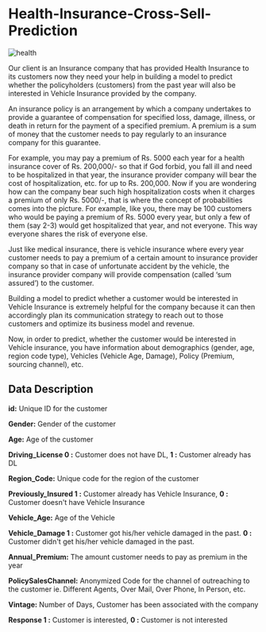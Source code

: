 # Health-Insurance-Cross-Sell-Prediction
![health](https://user-images.githubusercontent.com/61588079/150656306-7f8ce0e9-1e00-4b2f-a9ee-7105cdd05498.jpg)


Our client is an Insurance company that has provided Health Insurance to its customers now they need your help in building a model to predict whether the policyholders (customers) from the past year will also be interested in Vehicle Insurance provided by the company.

An insurance policy is an arrangement by which a company undertakes to provide a guarantee of compensation for specified loss, damage, illness, or death in return for the payment of a specified premium. A premium is a sum of money that the customer needs to pay regularly to an insurance company for this guarantee.

For example, you may pay a premium of Rs. 5000 each year for a health insurance cover of Rs. 200,000/- so that if God forbid, you fall ill and need to be hospitalized in that year, the insurance provider company will bear the cost of hospitalization, etc. for up to Rs. 200,000. Now if you are wondering how can the company bear such high hospitalization costs when it charges a premium of only Rs. 5000/-, that is where the concept of probabilities comes into the picture. For example, like you, there may be 100 customers who would be paying a premium of Rs. 5000 every year, but only a few of them (say 2-3) would get hospitalized that year, and not everyone. This way everyone shares the risk of everyone else.

Just like medical insurance, there is vehicle insurance where every year customer needs to pay a premium of a certain amount to insurance provider company so that in case of unfortunate accident by the vehicle, the insurance provider company will provide compensation (called ‘sum assured’) to the customer.

Building a model to predict whether a customer would be interested in Vehicle Insurance is extremely helpful for the company because it can then accordingly plan its communication strategy to reach out to those customers and optimize its business model and revenue.

Now, in order to predict, whether the customer would be interested in Vehicle insurance, you have information about demographics (gender, age, region code type), Vehicles (Vehicle Age, Damage), Policy (Premium, sourcing channel), etc.

## Data Description
**id:** Unique ID for the customer

**Gender:** Gender of the customer

**Age:** Age of the customer

**Driving_License	0 :** Customer does not have DL, **1 :** Customer already has DL

**Region_Code:** Unique code for the region of the customer

**Previously_Insured	1 :** Customer already has Vehicle Insurance, **0 :** Customer doesn't have Vehicle Insurance

**Vehicle_Age:** Age of the Vehicle

**Vehicle_Damage	1 :** Customer got his/her vehicle damaged in the past. **0 :** Customer didn't get his/her vehicle damaged in the past.

**Annual_Premium:**	The amount customer needs to pay as premium in the year

**PolicySalesChannel:**	Anonymized Code for the channel of outreaching to the customer ie. Different Agents, Over Mail, Over Phone, In Person, etc.

**Vintage:**	Number of Days, Customer has been associated with the company

**Response	1 :** Customer is interested, **0 :** Customer is not interested
